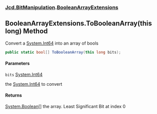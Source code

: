 ### [Jcd.BitManipulation](Jcd.BitManipulation.md 'Jcd.BitManipulation').[BooleanArrayExtensions](Jcd.BitManipulation.BooleanArrayExtensions.md 'Jcd.BitManipulation.BooleanArrayExtensions')

## BooleanArrayExtensions.ToBooleanArray(this long) Method

Convert a [System.Int64](https://docs.microsoft.com/en-us/dotnet/api/System.Int64 'System.Int64') into an array of bools

```csharp
public static bool[] ToBooleanArray(this long bits);
```
#### Parameters

<a name='Jcd.BitManipulation.BooleanArrayExtensions.ToBooleanArray(thislong).bits'></a>

`bits` [System.Int64](https://docs.microsoft.com/en-us/dotnet/api/System.Int64 'System.Int64')

the [System.Int64](https://docs.microsoft.com/en-us/dotnet/api/System.Int64 'System.Int64') to convert

#### Returns

[System.Boolean](https://docs.microsoft.com/en-us/dotnet/api/System.Boolean 'System.Boolean')[[]](https://docs.microsoft.com/en-us/dotnet/api/System.Array 'System.Array')
the array. Least Significant Bit at index 0